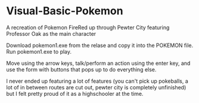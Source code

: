 # Visual-Basic-Pokemon
A recreation of Pokemon FireRed up through Pewter City featuring Professor Oak as the main character

Download pokemon1.exe from the relase and copy it into the POKEMON file. Run pokemon1.exe to play.

Move using the arrow keys, talk/perform an action using the enter key, and use the form with buttons that pops up to do everything else.

I never ended up featuring a lot of features (you can't pick up pokeballs, a lot of in between routes are cut out, pewter city is completely unfinished) but I felt pretty proud of it as a highschooler at the time.
